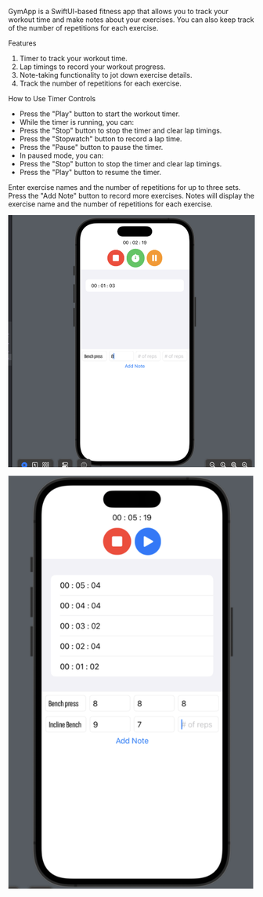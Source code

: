 GymApp is a SwiftUI-based fitness app that allows you to track your workout time and make notes about your exercises. You can also keep track of the number of repetitions for each exercise.

Features
1. Timer to track your workout time.
2. Lap timings to record your workout progress.
3. Note-taking functionality to jot down exercise details.
4. Track the number of repetitions for each exercise.

How to Use
Timer Controls

- Press the "Play" button to start the workout timer.
- While the timer is running, you can:
- Press the "Stop" button to stop the timer and clear lap timings.
- Press the "Stopwatch" button to record a lap time.
- Press the "Pause" button to pause the timer.
- In paused mode, you can:
- Press the "Stop" button to stop the timer and clear lap timings.
- Press the "Play" button to resume the timer.

Enter exercise names and the number of repetitions for up to three sets.
Press the "Add Note" button to record more exercises.
Notes will display the exercise name and the number of repetitions for each exercise.

![](https://github.com/codyc-f/GymApp/blob/main/GymApp/screenshot%20of%20gymapp%201.png)

![](https://github.com/codyc-f/GymApp/blob/main/GymApp/screenshot%20of%20gymp%20app%202.png)

